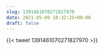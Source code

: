 ```yaml
---
slug: 1391461070271827970
date: 2021-05-09 18:32:25+00:00
draft: false
---
```


{{< tweet 1391461070271827970 >}}
